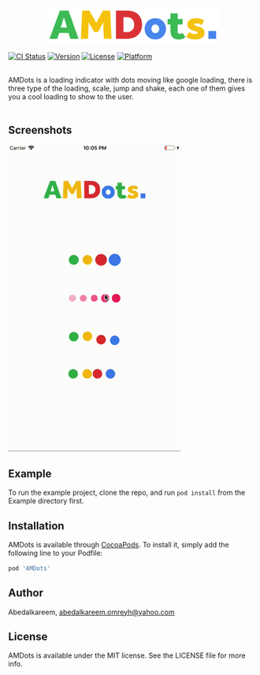 <p align="center">
 <img src="https://raw.githubusercontent.com/Abedalkareem/AMDots/master/amdots_logo.png"  width="350">  </center>
</p>

[![CI Status](https://img.shields.io/travis/Abedalkareem/AMDots.svg?style=flat)](https://travis-ci.org/Abedalkareem/AMDots)
[![Version](https://img.shields.io/cocoapods/v/AMDots.svg?style=flat)](https://cocoapods.org/pods/AMDots)
[![License](https://img.shields.io/cocoapods/l/AMDots.svg?style=flat)](https://cocoapods.org/pods/AMDots)
[![Platform](https://img.shields.io/cocoapods/p/AMDots.svg?style=flat)](https://cocoapods.org/pods/AMDots)

<br>
AMDots is a loading indicator with dots moving like google loading, there is three type of the loading, scale, jump and shake, each one of them gives you a cool loading to show to the user. 
<br>
<br>

## Screenshots

 <img src="https://raw.githubusercontent.com/Abedalkareem/AMDots/master/DotsDemo.gif"  width="350">  </center>


## Example

To run the example project, clone the repo, and run `pod install` from the Example directory first.

## Installation

AMDots is available through [CocoaPods](https://cocoapods.org). To install
it, simply add the following line to your Podfile:

```ruby
pod 'AMDots'
```

## Author

Abedalkareem, abedalkareem.omreyh@yahoo.com

## License

AMDots is available under the MIT license. See the LICENSE file for more info.
